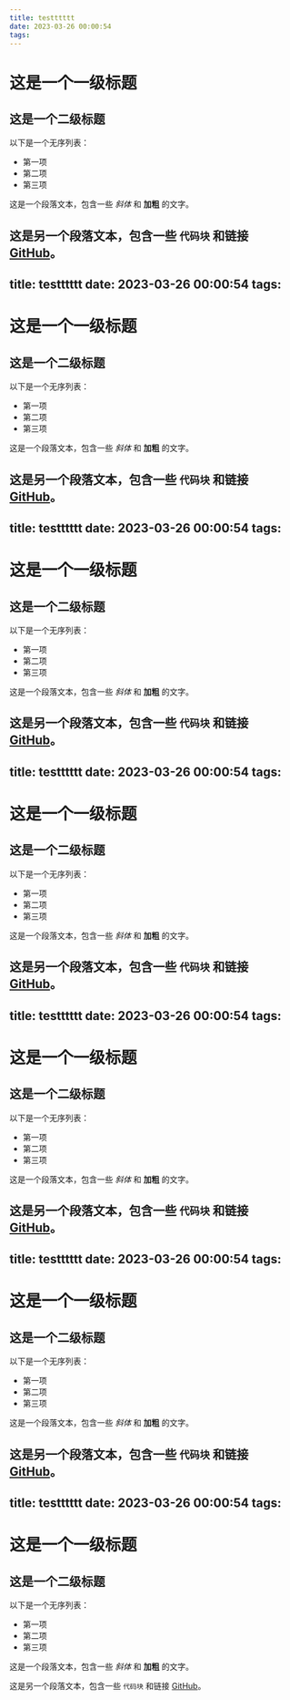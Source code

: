 ```yaml
---
title: testttttt
date: 2023-03-26 00:00:54
tags:
---
```

# 这是一个一级标题

## 这是一个二级标题

以下是一个无序列表：

- 第一项
- 第二项
- 第三项

这是一个段落文本，包含一些 *斜体* 和 **加粗** 的文字。

这是另一个段落文本，包含一些 `代码块` 和链接 [GitHub](https://github.com/)。
---
title: testttttt
date: 2023-03-26 00:00:54
tags:
---
# 这是一个一级标题

## 这是一个二级标题

以下是一个无序列表：

- 第一项
- 第二项
- 第三项

这是一个段落文本，包含一些 *斜体* 和 **加粗** 的文字。

这是另一个段落文本，包含一些 `代码块` 和链接 [GitHub](https://github.com/)。
---
title: testttttt
date: 2023-03-26 00:00:54
tags:
---
# 这是一个一级标题

## 这是一个二级标题

以下是一个无序列表：

- 第一项
- 第二项
- 第三项

这是一个段落文本，包含一些 *斜体* 和 **加粗** 的文字。

这是另一个段落文本，包含一些 `代码块` 和链接 [GitHub](https://github.com/)。
---
title: testttttt
date: 2023-03-26 00:00:54
tags:
---
# 这是一个一级标题

## 这是一个二级标题

以下是一个无序列表：

- 第一项
- 第二项
- 第三项

这是一个段落文本，包含一些 *斜体* 和 **加粗** 的文字。

这是另一个段落文本，包含一些 `代码块` 和链接 [GitHub](https://github.com/)。
---
title: testttttt
date: 2023-03-26 00:00:54
tags:
---
# 这是一个一级标题

## 这是一个二级标题

以下是一个无序列表：

- 第一项
- 第二项
- 第三项

这是一个段落文本，包含一些 *斜体* 和 **加粗** 的文字。

这是另一个段落文本，包含一些 `代码块` 和链接 [GitHub](https://github.com/)。
---
title: testttttt
date: 2023-03-26 00:00:54
tags:
---
# 这是一个一级标题

## 这是一个二级标题

以下是一个无序列表：

- 第一项
- 第二项
- 第三项

这是一个段落文本，包含一些 *斜体* 和 **加粗** 的文字。

这是另一个段落文本，包含一些 `代码块` 和链接 [GitHub](https://github.com/)。
---
title: testttttt
date: 2023-03-26 00:00:54
tags:
---
# 这是一个一级标题

## 这是一个二级标题

以下是一个无序列表：

- 第一项
- 第二项
- 第三项

这是一个段落文本，包含一些 *斜体* 和 **加粗** 的文字。

这是另一个段落文本，包含一些 `代码块` 和链接 [GitHub](https://github.com/)。